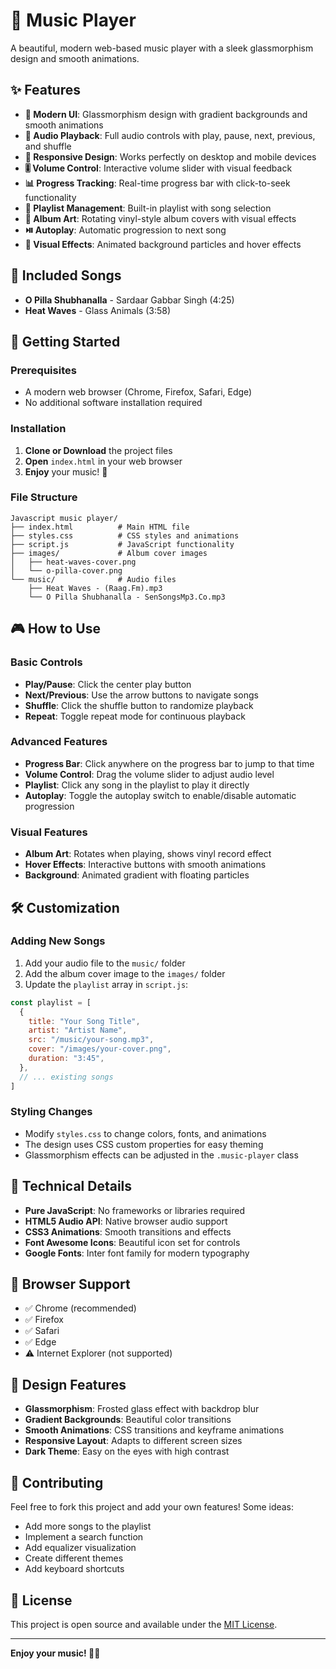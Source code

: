 # 🎵 Music Player

A beautiful, modern web-based music player with a sleek glassmorphism design and smooth animations.

## ✨ Features

- **🎨 Modern UI**: Glassmorphism design with gradient backgrounds and smooth animations
- **🎵 Audio Playback**: Full audio controls with play, pause, next, previous, and shuffle
- **📱 Responsive Design**: Works perfectly on desktop and mobile devices
- **🎚️ Volume Control**: Interactive volume slider with visual feedback
- **📊 Progress Tracking**: Real-time progress bar with click-to-seek functionality
- **🔄 Playlist Management**: Built-in playlist with song selection
- **🎼 Album Art**: Rotating vinyl-style album covers with visual effects
- **⏯️ Autoplay**: Automatic progression to next song
- **🎪 Visual Effects**: Animated background particles and hover effects

## 🎵 Included Songs

- **O Pilla Shubhanalla** - Sardaar Gabbar Singh (4:25)
- **Heat Waves** - Glass Animals (3:58)

## 🚀 Getting Started

### Prerequisites

- A modern web browser (Chrome, Firefox, Safari, Edge)
- No additional software installation required

### Installation

1. **Clone or Download** the project files
2. **Open** `index.html` in your web browser
3. **Enjoy** your music! 🎉

### File Structure

```
Javascript music player/
├── index.html          # Main HTML file
├── styles.css          # CSS styles and animations
├── script.js           # JavaScript functionality
├── images/             # Album cover images
│   ├── heat-waves-cover.png
│   └── o-pilla-cover.png
└── music/              # Audio files
    ├── Heat Waves - (Raag.Fm).mp3
    └── O Pilla Shubhanalla - SenSongsMp3.Co.mp3
```

## 🎮 How to Use

### Basic Controls
- **Play/Pause**: Click the center play button
- **Next/Previous**: Use the arrow buttons to navigate songs
- **Shuffle**: Click the shuffle button to randomize playback
- **Repeat**: Toggle repeat mode for continuous playback

### Advanced Features
- **Progress Bar**: Click anywhere on the progress bar to jump to that time
- **Volume Control**: Drag the volume slider to adjust audio level
- **Playlist**: Click any song in the playlist to play it directly
- **Autoplay**: Toggle the autoplay switch to enable/disable automatic progression

### Visual Features
- **Album Art**: Rotates when playing, shows vinyl record effect
- **Hover Effects**: Interactive buttons with smooth animations
- **Background**: Animated gradient with floating particles

## 🛠️ Customization

### Adding New Songs

1. Add your audio file to the `music/` folder
2. Add the album cover image to the `images/` folder
3. Update the `playlist` array in `script.js`:

```javascript
const playlist = [
  {
    title: "Your Song Title",
    artist: "Artist Name",
    src: "/music/your-song.mp3",
    cover: "/images/your-cover.png",
    duration: "3:45",
  },
  // ... existing songs
]
```

### Styling Changes

- Modify `styles.css` to change colors, fonts, and animations
- The design uses CSS custom properties for easy theming
- Glassmorphism effects can be adjusted in the `.music-player` class

## 🌟 Technical Details

- **Pure JavaScript**: No frameworks or libraries required
- **HTML5 Audio API**: Native browser audio support
- **CSS3 Animations**: Smooth transitions and effects
- **Font Awesome Icons**: Beautiful icon set for controls
- **Google Fonts**: Inter font family for modern typography

## 📱 Browser Support

- ✅ Chrome (recommended)
- ✅ Firefox
- ✅ Safari
- ✅ Edge
- ⚠️ Internet Explorer (not supported)

## 🎨 Design Features

- **Glassmorphism**: Frosted glass effect with backdrop blur
- **Gradient Backgrounds**: Beautiful color transitions
- **Smooth Animations**: CSS transitions and keyframe animations
- **Responsive Layout**: Adapts to different screen sizes
- **Dark Theme**: Easy on the eyes with high contrast

## 🤝 Contributing

Feel free to fork this project and add your own features! Some ideas:
- Add more songs to the playlist
- Implement a search function
- Add equalizer visualization
- Create different themes
- Add keyboard shortcuts

## 📄 License

This project is open source and available under the [MIT License](LICENSE).

---

**Enjoy your music! 🎵✨** 